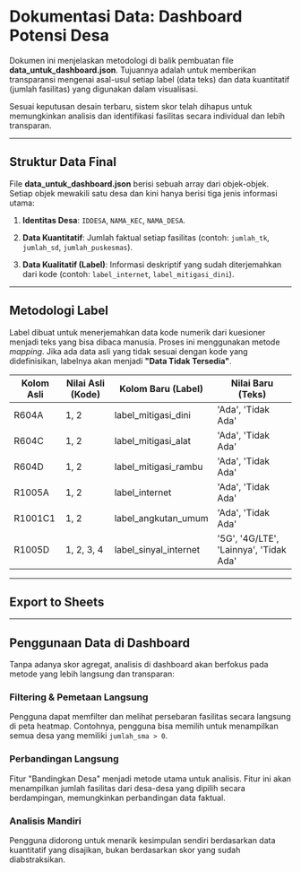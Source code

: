 # Dokumentasi Data: Dashboard Potensi Desa

Dokumen ini menjelaskan metodologi di balik pembuatan file **data_untuk_dashboard.json**. Tujuannya adalah untuk memberikan transparansi mengenai asal-usul setiap label (data teks) dan data kuantitatif (jumlah fasilitas) yang digunakan dalam visualisasi.

Sesuai keputusan desain terbaru, sistem skor telah dihapus untuk memungkinkan analisis dan identifikasi fasilitas secara individual dan lebih transparan.

---

## Struktur Data Final

File **data_untuk_dashboard.json** berisi sebuah array dari objek-objek. Setiap objek mewakili satu desa dan kini hanya berisi tiga jenis informasi utama:

1. **Identitas Desa**: `IDDESA`, `NAMA_KEC`, `NAMA_DESA`.

2. **Data Kuantitatif**: Jumlah faktual setiap fasilitas (contoh: `jumlah_tk`, `jumlah_sd`, `jumlah_puskesmas`).

3. **Data Kualitatif (Label)**: Informasi deskriptif yang sudah diterjemahkan dari kode (contoh: `label_internet`, `label_mitigasi_dini`).

---

## Metodologi Label

Label dibuat untuk menerjemahkan data kode numerik dari kuesioner menjadi teks yang bisa dibaca manusia. Proses ini menggunakan metode *mapping*. Jika ada data asli yang tidak sesuai dengan kode yang didefinisikan, labelnya akan menjadi **"Data Tidak Tersedia"**.

| Kolom Asli | Nilai Asli (Kode) | Kolom Baru (Label) | Nilai Baru (Teks) |
|------------|-------------------|--------------------|--------------------|
| R604A | 1, 2 | label_mitigasi_dini | 'Ada', 'Tidak Ada' |
| R604C | 1, 2 | label_mitigasi_alat | 'Ada', 'Tidak Ada' |
| R604D | 1, 2 | label_mitigasi_rambu | 'Ada', 'Tidak Ada' |
| R1005A | 1, 2 | label_internet | 'Ada', 'Tidak Ada' |
| R1001C1 | 1, 2 | label_angkutan_umum | 'Ada', 'Tidak Ada' |
| R1005D | 1, 2, 3, 4 | label_sinyal_internet | '5G', '4G/LTE', 'Lainnya', 'Tidak Ada' |

---

## Export to Sheets

---

## Penggunaan Data di Dashboard

Tanpa adanya skor agregat, analisis di dashboard akan berfokus pada metode yang lebih langsung dan transparan:

### Filtering & Pemetaan Langsung
Pengguna dapat memfilter dan melihat persebaran fasilitas secara langsung di peta heatmap. Contohnya, pengguna bisa memilih untuk menampilkan semua desa yang memiliki `jumlah_sma > 0`.

### Perbandingan Langsung
Fitur "Bandingkan Desa" menjadi metode utama untuk analisis. Fitur ini akan menampilkan jumlah fasilitas dari desa-desa yang dipilih secara berdampingan, memungkinkan perbandingan data faktual.

### Analisis Mandiri
Pengguna didorong untuk menarik kesimpulan sendiri berdasarkan data kuantitatif yang disajikan, bukan berdasarkan skor yang sudah diabstraksikan.